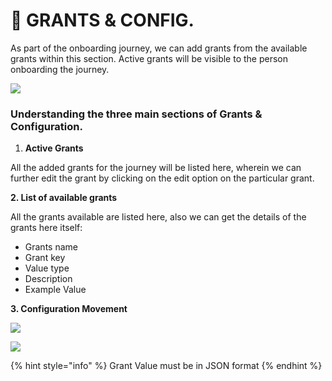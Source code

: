 # 🙋 GRANTS & CONFIG.

As part of the onboarding journey, we can add grants from the available grants within this section. Active grants will be visible to the person onboarding the journey.

![](https://lh3.googleusercontent.com/LcSEQVDt3DnVCzPEaRT897Sd0qg34oYyXibs2HVzWzhJB1axjDp4b\_vKt11g\_FFM5WaSeJzmCDuXhrN7a-Q64CP9jFCIv8YjMb1hHaXotDF4BZEOl8mGNPE0usPyir9x3BqV29sSUdYal5pQwQ)

### **Understanding the three main sections of Grants & Configuration.**

1. **Active Grants**

All the added grants for the journey will be listed here, wherein we can further edit the grant by clicking on the edit option on the particular grant.

**2. List of available grants**

All the grants available are listed here, also we can get the details of the grants here itself:

* Grants name&#x20;
* Grant key&#x20;
* Value type&#x20;
* Description&#x20;
* Example Value

**3. Configuration Movement**

![](https://lh6.googleusercontent.com/6TbOy-2aROQagE-HOzu0h0rEKVA-vq-0l1qmWy7zzrSs33jmyrrY1ZHhmw5h9BBmu3ftaZV57hZiAd00gCHIQljR3ej5hL08BFZwt9Jqs46sjNrwldUHGmHKLLkx4EwAHBBZOLqgt5YdHMWO-A)

![](https://lh4.googleusercontent.com/ssFi0\_egtOvOCI2I\_lBKnDrf30bD9dVnrOXfem6PVs-u6sOEu7RnHglodwNnr-hILVon0lxDkEgr0umO\_eis-NtGOzFBbKJK7DT99q-n9ordx76aN3mz2fsdIy-Ye7W\_N6K0ZXIazFLkIJL7sg)

{% hint style="info" %}
Grant Value must be in JSON format
{% endhint %}
